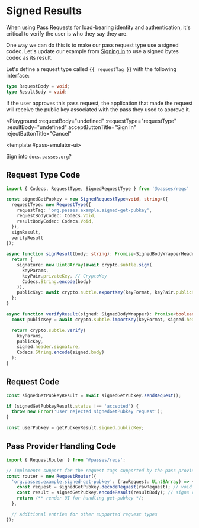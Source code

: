 # Signed Results

When using Pass Requests for load-bearing identity and authentication, it's critical to verify the user is who they say they are.

One way we can do this is to make our pass request type use a signed codec. Let's update our example from [Signing In](./signing-in) to use a signed bytes codec as its result.

Let's define a request type called `{{ requestTag }}` with the following interface:

```typescript
type RequestBody = void;
type ResultBody = void;
```

If the user approves this pass request, the application that made the request will receive the public key associated with the pass they used to approve it.

<script setup lang="ts">
import { ref } from 'vue';
import Button from './.playground/Button.vue'
import Playground from './.playground/Playground.vue'
import { Codecs, RequestType, SignedBodyWrapper, SignedRequestType } from '../../packages/reqs/src/main'

const requestTag = 'org.passes.example.signed-get-pubkey';
const requestType = new SignedRequestType<void, string>({
  requestType: new RequestType({
    requestTag,
    requestBodyCodec: Codecs.Void,
    resultBodyCodec: Codecs.Void,
  }),
  signResult,
  verifyResult
});

let keyPair = ref();
let resultBody = ref({ _error: 'Not Ready' });

const keyFormat = 'jwk';
const keyParams = { name: 'ECDSA', namedCurve: 'P-256', hash: 'SHA-384' };
async function signResult(body: string): Promise<SignedBodyWrapper<TResultBody>> {
  if (!keyPair.value) throw new Error('Keypair not ready');
  return {
    signature: new Uint8Array(await crypto.subtle.sign(
      keyParams,
      keyPair.value.privateKey,
      Codecs.String.encode(body)
    )),
    publicKey: await crypto.subtle.exportKey(keyFormat, keyPair.value.publicKey),
  };
}
async function verifyResult(signed: SignedBodyWrapper): Promise<boolean> {
  const publicKey = await crypto.subtle.importKey(keyFormat, signed.header.publicKey, keyParams, true, ['verify']);

  return crypto.subtle.verify(
    keyParams,
    publicKey,
    signed.header.signature,
    Codecs.String.encode(signed.body)
  );
}

// Generate keypair
(async () => {
  if (typeof crypto === 'undefined') {
    console.warn('SubtleCrypto API not available');
    return;
  }

  keyPair.value = await crypto.subtle.generateKey(keyParams, true, ['sign', 'verify']);
})();

</script>

<Playground
  :requestBody="undefined"
  :requestType="requestType"
  :resultBody="undefined"
  acceptButtonTitle="Sign In"
  rejectButtonTitle="Cancel"
>
  <template #pass-emulator-ui>
    <div :class="$style.content">
      <div>Sign into <code>docs.passes.org</code>?</div>
    </div>
  </template>
</Playground>

<style module>
.content {
  flex: 1;
  padding: 0.5rem;
}
</style>


## Request Type Code

```typescript
import { Codecs, RequestType, SignedRequestType } from '@passes/reqs'

const signedGetPubkey = new SignedRequestType<void, string>({
  requestType: new RequestType({
    requestTag: 'org.passes.example.signed-get-pubkey',
    requestBodyCodec: Codecs.Void,
    resultBodyCodec: Codecs.Void,
  }),
  signResult,
  verifyResult
});

async function signResult(body: string): Promise<SignedBodyWrapperHeader> {
  return {
    signature: new Uint8Array(await crypto.subtle.sign(
      keyParams,
      keyPair.privateKey, // CryptoKey
      Codecs.String.encode(body)
    )),
    publicKey: await crypto.subtle.exportKey(keyFormat, keyPair.publicKey),
  };
}

async function verifyResult(signed: SignedBodyWrapper): Promise<boolean> {
  const publicKey = await crypto.subtle.importKey(keyFormat, signed.header.publicKey, keyParams, true, ['verify']);

  return crypto.subtle.verify(
    keyParams,
    publicKey,
    signed.header.signature,
    Codecs.String.encode(signed.body)
  );
}
```

## Request Code

```typescript
const signedGetPubkeyResult = await signedGetPubkey.sendRequest();

if (signedGetPubkeyResult.status !== 'accepted') {
  throw new Error('User rejected signedGetPubkey request');
}

const userPubkey = getPubkeyResult.signed.publicKey;
```

## Pass Provider Handling Code
```typescript
import { RequestRouter } from '@passes/reqs';

// Implements support for the request tags supported by the pass provider
const router = new RequestRouter({
  'org.passes.example.signed-get-pubkey': (rawRequest: Uint8Array) => {
    const request = signedGetPubkey.decodeRequest(rawRequest); // void
    const result = signedGetPubkey.encodeResult(resultBody); // signs result body
    return /** render UI for handling get-pubkey */;
  },

  // Additional entries for other supported request types
});
```